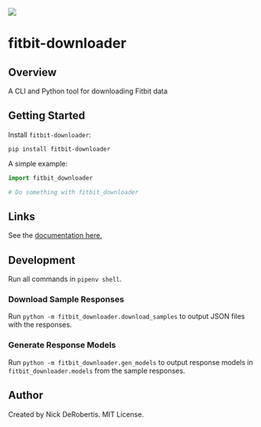 
[![](https://codecov.io/gh/nickderobertis/fitbit-downloader/branch/master/graph/badge.svg)](https://codecov.io/gh/nickderobertis/fitbit-downloader)

#  fitbit-downloader

## Overview

A CLI and Python tool for downloading Fitbit data

## Getting Started

Install `fitbit-downloader`:

```
pip install fitbit-downloader
```

A simple example:

```python
import fitbit_downloader

# Do something with fitbit_downloader
```

## Links

See the
[documentation here.](
https://nickderobertis.github.io/fitbit-downloader/
)

## Development

Run all commands in `pipenv shell`.

### Download Sample Responses

Run `python -m fitbit_downloader.download_samples` to output JSON files 
with the responses.

### Generate Response Models

Run `python -m fitbit_downloader.gen_models` to output response models 
in `fitbit_downloader.models` from the sample responses.

## Author

Created by Nick DeRobertis. MIT License.